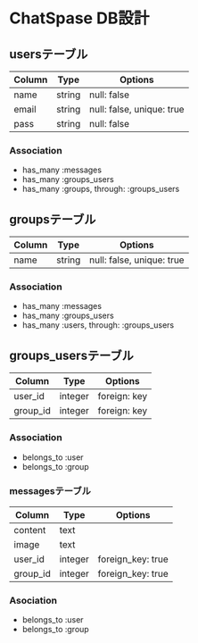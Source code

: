 # ChatSpase DB設計

## usersテーブル
|Column|Type|Options|
|------|----|-------|
|name|string|null: false|
|email|string|null: false, unique: true|
|pass|string|null: false|
### Association
- has_many :messages
- has_many :groups_users
- has_many :groups, through: :groups_users

## groupsテーブル
|Column|Type|Options|
|------|----|-------|
|name|string|null: false, unique: true|
### Association
- has_many :messages
- has_many :groups_users
- has_many :users, through: :groups_users

## groups_usersテーブル
|Column|Type|Options|
|------|----|-------|
|user_id|integer|foreign: key|
|group_id|integer|foreign: key|
### Association
- belongs_to :user
- belongs_to :group

### messagesテーブル
|Column|Type|Options|
|------|----|-------|
|content|text||
|image|text||
|user_id|integer|foreign_key: true|
|group_id|integer|foreign_key: true|
### Asociation
- belongs_to :user
- belongs_to :group
